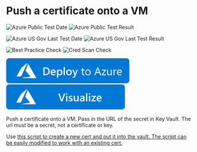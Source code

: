# Push a certificate onto a VM

![Azure Public Test Date](https://azurequickstartsservice.blob.core.windows.net/badges/201-vm-push-certificate-windows/PublicLastTestDate.svg)
![Azure Public Test Result](https://azurequickstartsservice.blob.core.windows.net/badges/201-vm-push-certificate-windows/PublicDeployment.svg)

![Azure US Gov Last Test Date](https://azurequickstartsservice.blob.core.windows.net/badges/201-vm-push-certificate-windows/FairfaxLastTestDate.svg)
![Azure US Gov Last Test Result](https://azurequickstartsservice.blob.core.windows.net/badges/201-vm-push-certificate-windows/FairfaxDeployment.svg)

![Best Practice Check](https://azurequickstartsservice.blob.core.windows.net/badges/201-vm-push-certificate-windows/BestPracticeResult.svg)
![Cred Scan Check](https://azurequickstartsservice.blob.core.windows.net/badges/201-vm-push-certificate-windows/CredScanResult.svg)

[![Deploy To Azure](https://raw.githubusercontent.com/Azure/azure-quickstart-templates/master/1-CONTRIBUTION-GUIDE/images/deploytoazure.svg?sanitize=true)](https://portal.azure.com/#create/Microsoft.Template/uri/https%3A%2F%2Fraw.githubusercontent.com%2FAzure%2Fazure-quickstart-templates%2Fmaster%2F201-vm-push-certificate-windows%2Fazuredeploy.json)  [![Visualize](https://raw.githubusercontent.com/Azure/azure-quickstart-templates/master/1-CONTRIBUTION-GUIDE/images/visualizebutton.svg?sanitize=true)](http://armviz.io/#/?load=https%3A%2F%2Fraw.githubusercontent.com%2FAzure%2Fazure-quickstart-templates%2Fmaster%2F201-vm-push-certificate-windows%2Fazuredeploy.json)

Push a certificate onto a VM. Pass in the URL of the secret in Key Vault.  The url must be a secret, not a certificate or key.

Use <a href="https://gist.github.com/bmoore-msft/425b79b7b7e226264554ec534b956a48">this script to create a new cert and put it into the vault.  The script can be easily modified to work with an existing cert.




